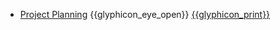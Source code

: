 * [Project Planning]({{baseUrl}}/projectPlanning/)
  <trigger for="pop:projectPlanning-preview">{{glyphicon_eye_open}}</trigger> [{{glyphicon_print}}](projectPlanning/print.html)

<popover id="pop:projectPlanning-preview" title="Project Planning {{glyphicon_eye_open}}" placement="right">
  <div slot="content">
    <include src="preview.md" />
  </div>
</popover>
